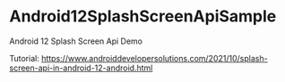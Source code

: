 # Android12SplashScreenApiSample
Android 12 Splash Screen Api Demo

Tutorial: https://www.androiddevelopersolutions.com/2021/10/splash-screen-api-in-android-12-android.html
